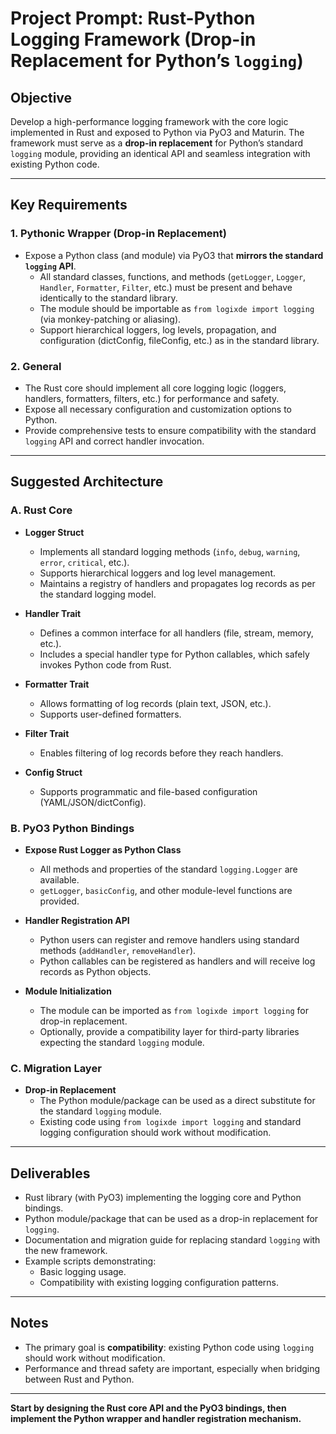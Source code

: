 # Project Prompt: Rust-Python Logging Framework (Drop-in Replacement for Python’s `logging`)

## Objective

Develop a high-performance logging framework with the core logic implemented in Rust and exposed to Python via PyO3 and Maturin. The framework must serve as a **drop-in replacement** for Python’s standard `logging` module, providing an identical API and seamless integration with existing Python code.

---

## Key Requirements

### 1. Pythonic Wrapper (Drop-in Replacement)

- Expose a Python class (and module) via PyO3 that **mirrors the standard `logging` API**.
    - All standard classes, functions, and methods (`getLogger`, `Logger`, `Handler`, `Formatter`, `Filter`, etc.) must be present and behave identically to the standard library.
    - The module should be importable as `from logixde import logging` (via monkey-patching or aliasing).
    - Support hierarchical loggers, log levels, propagation, and configuration (dictConfig, fileConfig, etc.) as in the standard library.

### 2. General

- The Rust core should implement all core logging logic (loggers, handlers, formatters, filters, etc.) for performance and safety.
- Expose all necessary configuration and customization options to Python.
- Provide comprehensive tests to ensure compatibility with the standard `logging` API and correct handler invocation.

---

## Suggested Architecture

### A. Rust Core

- **Logger Struct**
    - Implements all standard logging methods (`info`, `debug`, `warning`, `error`, `critical`, etc.).
    - Supports hierarchical loggers and log level management.
    - Maintains a registry of handlers and propagates log records as per the standard logging model.

- **Handler Trait**
    - Defines a common interface for all handlers (file, stream, memory, etc.).
    - Includes a special handler type for Python callables, which safely invokes Python code from Rust.

- **Formatter Trait**
    - Allows formatting of log records (plain text, JSON, etc.).
    - Supports user-defined formatters.

- **Filter Trait**
    - Enables filtering of log records before they reach handlers.

- **Config Struct**
    - Supports programmatic and file-based configuration (YAML/JSON/dictConfig).


### B. PyO3 Python Bindings

- **Expose Rust Logger as Python Class**
    - All methods and properties of the standard `logging.Logger` are available.
    - `getLogger`, `basicConfig`, and other module-level functions are provided.

- **Handler Registration API**
    - Python users can register and remove handlers using standard methods (`addHandler`, `removeHandler`).
    - Python callables can be registered as handlers and will receive log records as Python objects.

- **Module Initialization**
    - The module can be imported as `from logixde import logging` for drop-in replacement.
    - Optionally, provide a compatibility layer for third-party libraries expecting the standard `logging` module.

### C. Migration Layer

- **Drop-in Replacement**
    - The Python module/package can be used as a direct substitute for the standard `logging` module.
    - Existing code using `from logixde import logging` and standard logging configuration should work without modification.

---

## Deliverables

- Rust library (with PyO3) implementing the logging core and Python bindings.
- Python module/package that can be used as a drop-in replacement for `logging`.
- Documentation and migration guide for replacing standard `logging` with the new framework.
- Example scripts demonstrating:
    - Basic logging usage.
    - Compatibility with existing logging configuration patterns.

---

## Notes

- The primary goal is **compatibility**: existing Python code using `logging` should work without modification.
- Performance and thread safety are important, especially when bridging between Rust and Python.

---

**Start by designing the Rust core API and the PyO3 bindings, then implement the Python wrapper and handler registration mechanism.**
